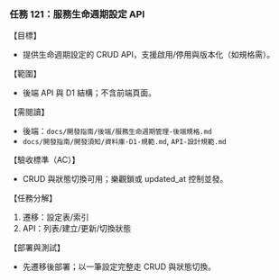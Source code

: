 ### 任務 121：服務生命週期設定 API

【目標】
- 提供生命週期設定的 CRUD API，支援啟用/停用與版本化（如規格需）。

【範圍】
- 後端 API 與 D1 結構；不含前端頁面。

【需閱讀】
- 後端：`docs/開發指南/後端/服務生命週期管理-後端規格.md`
- `docs/開發指南/開發須知/資料庫-D1-規範.md`, `API-設計規範.md`

【驗收標準（AC）】
- CRUD 與狀態切換可用；樂觀鎖或 updated_at 控制並發。

【任務分解】
1) 遷移：設定表/索引
2) API：列表/建立/更新/切換狀態

【部署與測試】
- 先遷移後部署；以一筆設定完整走 CRUD 與狀態切換。


